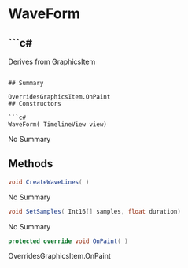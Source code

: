 # WaveForm

## ```c#
Derives from GraphicsItem
```

## Summary

OverridesGraphicsItem.OnPaint
## Constructors

```c#
WaveForm( TimelineView view) 
```
No Summary
## Methods

```c#
void CreateWaveLines( ) 
```
No Summary
```c#
void SetSamples( Int16[] samples, float duration) 
```
No Summary
```c#
protected override void OnPaint( ) 
```
OverridesGraphicsItem.OnPaint
